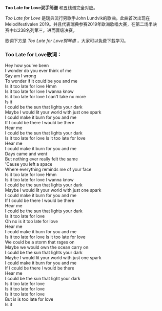 

**Too Late for Love双手简谱** 和五线谱完全对应。

_Too Late for Love_ 是瑞典流行男歌手John Lundvik的歌曲。此曲首次出现在Melodifestivalen
2019。并且代表瑞典参赛2019年欧洲歌唱大赛，在第二场半决赛中以238名列第三，进而晋级决赛。

歌词下方是 _Too Late for Love钢琴谱_ ，大家可以免费下载学习。

### Too Late for Love歌词：

Hey how you've been  
I wonder do you ever think of me  
Say am I wrong  
To wonder if it could be you and me  
Is it too late for love Hmm  
Is it too late for love I wanna know  
Is it too late for love I can't take no more  
Is it  
I could be the sun that lights your dark  
Maybe I would lit your world with just one spark  
I could make it burn for you and me  
If I could be there I would be there  
Hear me  
I could be the sun that lights your dark  
Is it too late for love Is it too late for love  
Hear me  
I could make it burn for you and me  
Days came and went  
But nothing ever really felt the same  
'Cause you left a space  
Where everything reminds me of your face  
Is it too late for love Hmm  
Is it too late for love I wanna know  
I could be the sun that lights your dark  
Maybe I would lit your world with just one spark  
I could make it burn for you and me  
If I could be there I would be there  
Hear me  
I could be the sun that lights your dark  
Is it too late for love  
Oh no is it too late for love  
Hear me  
I could make it burn for you and me  
Is it too late for love Is it too late for love  
We could be a storm that rages on  
Maybe we would own the ocean carry on  
I could be the sun that lights your dark  
Maybe I would lit your world with just one spark  
I could make it burn for you and me  
If I could be there I would be there  
Hear me  
I could be the sun that light your dark  
Is it too late for love  
Is it too late for love  
Is it too late for love  
But is is too late for love  
Is it


